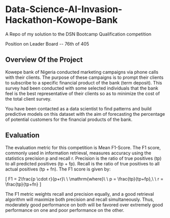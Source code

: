 # Data-Science-AI-Invasion-Hackathon-Kowope-Bank

A Repo of my solution to the DSN Bootcamp Qualification competition

Position on Leader Board -- 76th of 405
## Overview Of the Project
Kowepe bank of Nigeria conducted marketing campaigns via phone calls with their clients. The purpose of these campaigns is to prompt their clients to subscribe to a specific financial product of the bank (term deposit). This survey had been conducted with some selected individuals that the bank feel is the best representative of their clients so as to minimize the cost of the total client survey.

You have been contacted as a data scientist to find patterns and build predictive models on this dataset with the aim of forecasting the percentage of potential customers for the financial products of the bank.
## Evaluation
The evaluation metric for this competition is Mean F1-Score. The F1 score, commonly used in information retrieval, measures accuracy using the statistics precision p and recall r. Precision is the ratio of true positives (tp) to all predicted positives (tp + fp). Recall is the ratio of true positives to all actual positives (tp + fn). The F1 score is given by:

[ F1 = 2\frac{p \cdot r}{p+r}\ \ \mathrm{where}\ \ p = \frac{tp}{tp+fp},\ \ r = \frac{tp}{tp+fn} ]

The F1 metric weights recall and precision equally, and a good retrieval algorithm will maximize both precision and recall simultaneously. Thus, moderately good performance on both will be favored over extremely good performance on one and poor performance on the other.
